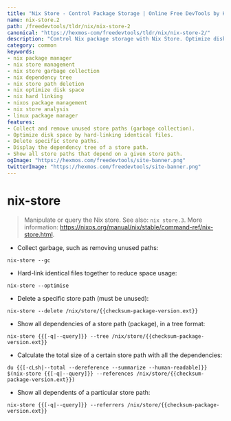 ```yaml
---
title: "Nix Store - Control Package Storage | Online Free DevTools by Hexmos"
name: nix-store.2
path: /freedevtools/tldr/nix/nix-store-2
canonical: "https://hexmos-com/freedevtools/tldr/nix/nix-store-2/"
description: "Control Nix package storage with Nix Store. Optimize disk space, delete unused paths, and manage dependencies. Free online tool, no registration required."
category: common
keywords:
- nix package manager
- nix store management
- nix store garbage collection
- nix dependency tree
- nix store path deletion
- nix optimize disk space
- nix hard linking
- nixos package management
- nix store analysis
- linux package manager
features:
- Collect and remove unused store paths (garbage collection).
- Optimize disk space by hard-linking identical files.
- Delete specific store paths.
- Display the dependency tree of a store path.
- Show all store paths that depend on a given store path.
ogImage: "https://hexmos.com/freedevtools/site-banner.png"
twitterImage: "https://hexmos.com/freedevtools/site-banner.png"
---
```


# nix-store

> Manipulate or query the Nix store.
> See also: `nix store.3`.
> More information: <https://nixos.org/manual/nix/stable/command-ref/nix-store.html>.

- Collect garbage, such as removing unused paths:

`nix-store --gc`

- Hard-link identical files together to reduce space usage:

`nix-store --optimise`

- Delete a specific store path (must be unused):

`nix-store --delete /nix/store/{{checksum-package-version.ext}}`

- Show all dependencies of a store path (package), in a tree format:

`nix-store {{[-q|--query]}} --tree /nix/store/{{checksum-package-version.ext}}`

- Calculate the total size of a certain store path with all the dependencies:

`du {{[-cLsh|--total --dereference --summarize --human-readable]}} $(nix-store {{[-q|--query]}} --references /nix/store/{{checksum-package-version.ext}})`

- Show all dependents of a particular store path:

`nix-store {{[-q|--query]}} --referrers /nix/store/{{checksum-package-version.ext}}`
